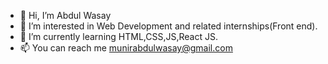 - 👋 Hi, I’m Abdul Wasay
- 👀 I’m interested in Web Development and related internships(Front end).
- 🌱 I’m currently learning HTML,CSS,JS,React JS.
- 📫 You can reach me munirabdulwasay@gmail.com

<!---
abdulwasayhub/abdulwasayhub is a ✨ special ✨ repository because its `README.md` (this file) appears on your GitHub profile.
You can click the Preview link to take a look at your changes.
--->
